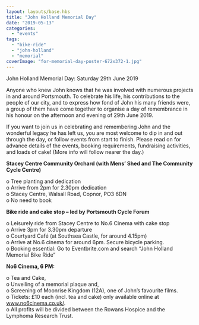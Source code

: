 ```yaml
---
layout: layouts/base.hbs
title: "John Holland Memorial Day"
date: "2019-05-13"
categories: 
  - "events"
tags: 
  - "bike-ride"
  - "john-holland"
  - "memorial"
coverImage: "for-memorial-day-poster-672x372-1.jpg"
---
```


John Holland Memorial Day: Saturday 29th June 2019

Anyone who knew John knows that he was involved with numerous projects in and around Portsmouth. To celebrate his life, his contributions to the people of our city, and to express how fond of John his many friends were, a group of them have come together to organise a day of remembrance in his honour on the afternoon and evening of 29th June 2019.

If you want to join us in celebrating and remembering John and the wonderful legacy he has left us, you are most welcome to dip in and out through the day, or follow events from start to finish. Please read on for advance details of the events, booking requirements, fundraising activities, and loads of cake! (More info will follow nearer the day.)

**Stacey Centre Community Orchard (with Mens’ Shed and The Community Cycle Centre)**

o Tree planting and dedication  
o Arrive from 2pm for 2.30pm dedication  
o Stacey Centre, Walsall Road, Copnor, PO3 6DN  
o No need to book

**Bike ride and cake stop – led by Portsmouth Cycle Forum**

o Leisurely ride from Stacey Centre to No.6 Cinema with cake stop  
o Arrive 3pm for 3.30pm departure  
o Courtyard Café (at Southsea Castle, for around 4.15pm)  
o Arrive at No.6 cinema for around 6pm. Secure bicycle parking.  
o Booking essential: Go to Eventbrite.com and search “John Holland Memorial Bike Ride”

**No6 Cinema, 6 PM:**

o Tea and Cake,  
o Unveiling of a memorial plaque and,  
o Screening of Moonrise Kingdom (12A), one of John’s favourite films.  
o Tickets: £10 each (incl. tea and cake) only available online at www.no6cinema.co.uk/.  
o All profits will be divided between the Rowans Hospice and the Lymphoma Research Trust.
